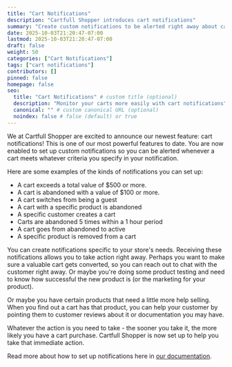 ```yaml
---
title: "Cart Notifications"
description: "Cartfull Shopper introduces cart notifications"
summary: "Create custom notifications to be alerted right away about carts that meet specific criteria."
date: 2025-10-03T21:20:47-07:00
lastmod: 2025-10-03T21:20:47-07:00
draft: false
weight: 50
categories: ["Cart Notifications"]
tags: ["cart notifications"]
contributors: []
pinned: false
homepage: false
seo:
  title: "Cart Notifications" # custom title (optional)
  description: "Monitor your carts more easily with cart notifications" # custom description (recommended)
  canonical: "" # custom canonical URL (optional)
  noindex: false # false (default) or true
---
```


We at Cartfull Shopper are excited to announce our newest feature: cart notifications!
This is one of our most powerful features to date. You are now enabled to set up custom
notifications so you can be alerted whenever a cart meets whatever criteria you specify in
your notification.

Here are some examples of the kinds of notifications you can set up:
- A cart exceeds a total value of $500 or more.
- A cart is abandoned with a value of $100 or more.
- A cart switches from being a guest
- A cart with a specific product is abandoned
- A specific customer creates a cart
- Carts are abandoned 5 times within a 1 hour period
- A cart goes from abandoned to active
- A specific product is removed from a cart

You can create notifications specific to your store's needs. Receiving these notifications
allows you to take action right away. Perhaps you want to make sure a valuable cart gets
converted, so you can reach out to chat with the customer right away. Or maybe you're
doing some product testing and need to know how successful the new product is (or the
marketing for your product).

Or maybe you have certain products that need a little more help selling. When you find out
a cart has that product, you can help your customer by pointing them to customer reviews
about it or documentation you may have. 

Whatever the action is you need to take - the sooner you take it, the more likely you have
a cart purchase. Cartfull Shopper is now set up to help you take that immediate action.

Read more about how to set up notifications here in [our
documentation](/docs/guides/how-to-work-with-cart-nofitications/).
